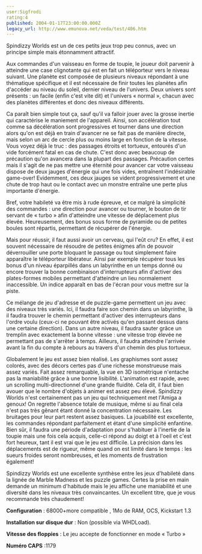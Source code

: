 ```yaml
---
user:Sigfrodi
rating:4
published: 2004-01-17T23:00:00.000Z
legacy_url: http://www.emunova.net/veda/test/406.htm
---
```

Spindizzy Worlds est un de ces petits jeux trop peu connus, avec un principe simple mais étonnamment attractif.  

  

Aux commandes d'un vaisseau en forme de toupie, le joueur doit parvenir à atteindre une case clignotante qui est en fait un téléporteur vers le niveau suivant. Une planète est composée de plusieurs niveaux répondant à une thématique spécifique et il est nécessaire de finir toutes les planètes afin d'accéder au niveau du soleil, dernier niveau de l'univers. Deux univers sont présents : un facile (enfin c'est vite dit) et l'univers « normal », chacun avec des planètes différentes et donc des niveaux différents.  

  

Ca paraît bien simple tout ça, sauf qu'il va falloir jouer avec la grosse inertie qui caractérise le maniement de l'appareil. Ainsi, son accélération tout comme sa décélération sont progressives et tourner dans une direction alors qu'on est déjà en train d'avancer ne se fait pas de manière directe, mais selon un arc de cercle plus ou moins large en fonction de la vitesse. Vous voyez déjà le truc : des passages étroits et tortueux, entourés d'un vide forcément fatal en cas de chute. C'est donc avec beaucoup de précaution qu'on avancera dans la plupart des passages. Précaution certes mais il s'agit de ne pas mettre une éternité pour avancer car votre vaisseau dispose de deux jauges d'énergie qui une fois vides, entraînent l'indésirable game-over! Evidemment, ces deux jauges se vident progressivement et une chute de trop haut ou le contact avec un monstre entraîne une perte plus importante d'énergie.  

  

Bref, votre habileté va être mis à rude épreuve, et ce malgré la simplicité des commandes : une direction pour avancer ou tourner, le bouton de tir servant de « turbo » afin d'atteindre une vitesse de déplacement plus élevée. Heureusement, des bonus sous forme de pyramide ou de petites boules sont répartis, permettant de récupérer de l'énergie.  

  

Mais pour réussir, il faut aussi avoir un cerveau, qui l'eût cru? En effet, il est souvent nécessaire de résoudre de petites énigmes afin de pouvoir déverrouiller une porte bloquant le passage ou tout simplement faire apparaître le téléporteur libérateur. Ainsi par exemple récupérer tous les bonus d'un niveau éparpillés dans un labyrinthe en un temps donné ou encore trouver la bonne combinaison d'interrupteurs afin d'activer des plates-formes mobiles permettant d'atteindre un lieu normalement inaccessible. Un indice apparaît en bas de l'écran pour vous mettre sur la piste.  

  

Ce mélange de jeu d'adresse et de puzzle-game permettent un jeu avec des niveaux très variés. Ici, il faudra faire son chemin dans un labyrinthe, là il faudra trouver le chemin permettant d'activer des interrupteurs dans l'ordre voulu (ceux-ci ne pouvant être activés qu'en passant dessus dans une certaine direction). Dans un autre niveau, il faudra sauter grâce un tremplin avec exactement la bonne vitesse : une vitesse trop élevée ne permettant pas de s'arrêter à temps. Ailleurs, il faudra atteindre l'arrivée avant la fin du compte à rebours au travers d'un chemin des plus tortueux.  

  

Globalement le jeu est assez bien réalisé. Les graphismes sont assez colorés, avec des décors certes pas d'une richesse monstrueuse mais assez variés. Fait assez remarquable, la vue en 3D isométrique n'entache pas la maniabilité grâce à une bonne lisibilité. L'animation est rapide, avec un scrolling multi-directionnel d'une grande fluidité. Cela dit, il faut bien avouer que le nombre d'objets à animer est assez peu élevé. Spindizzy Worlds n'est certainement pas un jeu qui techniquement met l'Amiga a genoux! On regrette l'absence totale de musique, même si au final cela n'est pas très gênant étant donné la concentration nécessaire. Les bruitages pour leur part restent assez basiques. La jouabilité est excellente, les commandes répondant parfaitement et étant d'une simplicité enfantine. Bien sûr, il faudra une période d'adaptation pour s'habituer à l'inertie de la toupie mais une fois cela acquis, celle-ci répond au doigt et à l'oeil et c'est fort heureux, tant il est vrai que le jeu est difficile. La précision dans les déplacements est de rigueur, même quand on est limité dans le temps : les sueurs froides seront nombreuses, et les moments de frustration également!  

  

Spindizzy Worlds est une excellente synthèse entre les jeux d'habileté dans la lignée de Marble Madness et les puzzle games. Certes la prise en main demande un minimum d'habitude mais le jeu affiche une maniabilité et une diversité dans les niveaux très convaincantes. Un excellent titre, que je vous recommande très chaudement!  

  

**Configuration** : 68000+more compatible , 1Mo de RAM, OCS, Kickstart 1.3  

  

**Installation sur disque dur** : Non (possible via WHDLoad).  

  

**Vitesse des floppies** : Le jeu accepte de fonctionner en mode « Turbo »  

  

**Numéro CAPS** :1179